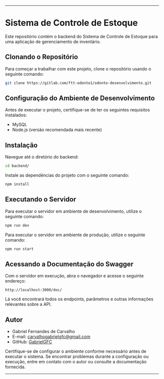 
---

# Sistema de Controle de Estoque

Este repositório contém o backend do Sistema de Controle de Estoque para uma aplicação de gerenciamento de inventário.

## Clonando o Repositório

Para começar a trabalhar com este projeto, clone o repositório usando o seguinte comando:

```bash
git clone https://gitlab.com/ftt-odonto1/odonto-desenvolvimento.git
```

## Configuração do Ambiente de Desenvolvimento

Antes de executar o projeto, certifique-se de ter os seguintes requisitos instalados:

- MySQL
- Node.js (versão recomendada mais recente)

## Instalação

Navegue até o diretório do backend:

```bash
cd backend/
```

Instale as dependências do projeto com o seguinte comando:

```bash
npm install
```

## Executando o Servidor

Para executar o servidor em ambiente de desenvolvimento, utilize o seguinte comando:

```bash
npm run dev
```

Para executar o servidor em ambiente de produção, utilize o seguinte comando:

```bash
npm run start
```

## Acessando a Documentação do Swagger

Com o servidor em execução, abra o navegador e acesse o seguinte endereço:

```
http://localhost:3000/doc/
```

Lá você encontrará todos os endpoints, parâmetros e outras informações relevantes sobre a API.

## Autor

- Gabriel Fernandes de Carvalho
- E-mail: carvalhogabrielgfc@gmail.com
- GitHub: [GabrielGFC](https://github.com/GabrielGFC)

Certifique-se de configurar o ambiente conforme necessário antes de executar o sistema. Se encontrar problemas durante a configuração ou execução, entre em contato com o autor ou consulte a documentação fornecida.

--- 

